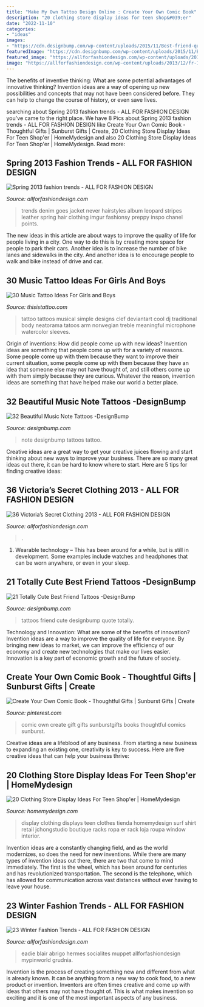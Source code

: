 ```yaml
---
title: "Make My Own Tattoo Design Online : Create Your Own Comic Book"
description: "20 clothing store display ideas for teen shop&#039;er"
date: "2022-11-10"
categories:
- "ideas"
images:
- "https://cdn.designbump.com/wp-content/uploads/2015/11/Best-friend-quote-tattoos.jpg"
featuredImage: "https://cdn.designbump.com/wp-content/uploads/2015/11/Best-friend-quote-tattoos.jpg"
featured_image: "https://allforfashiondesign.com/wp-content/uploads/2013/12/fr-18-570x855.jpg"
image: "https://allforfashiondesign.com/wp-content/uploads/2013/12/fr-18-570x855.jpg"
---
```



The benefits of inventive thinking: What are some potential advantages of innovative thinking?
Invention ideas are a way of opening up new possibilities and concepts that may not have been considered before. They can help to change the course of history, or even save lives.

	

		
searching about Spring 2013 fashion trends - ALL FOR FASHION DESIGN you've came to the right place. We have 8 Pics about Spring 2013 fashion trends - ALL FOR FASHION DESIGN like Create Your Own Comic Book - Thoughtful Gifts | Sunburst Gifts | Create, 20 Clothing Store Display Ideas For Teen Shop&#039;er | HomeMydesign and also 20 Clothing Store Display Ideas For Teen Shop&#039;er | HomeMydesign. Read more:
		
    
## Spring 2013 Fashion Trends - ALL FOR FASHION DESIGN

<img loading=lazy src="https://allforfashiondesign.com/wp-content/uploads/2013/04/fashion-n23.jpg" onerror="this.onerror=null;this.src='https://tse1.mm.bing.net/th?id=OIP._mBjR6lvPLY8n9CjDk0ChAHaLH&amp;pid=15.1';" alt="Spring 2013 fashion trends - ALL FOR FASHION DESIGN">

_Source: allforfashiondesign.com_

>trends denim goes jacket never hairstyles album leopard stripes leather spring hair clothing imgur fashionsy preppy inspo chanel points. 

	

The new ideas in this article are about ways to improve the quality of life for people living in a city. One way to do this is by creating more space for people to park their cars. Another idea is to increase the number of bike lanes and sidewalks in the city. And another idea is to encourage people to walk and bike instead of drive and car.

    
## 30 Music Tattoo Ideas For Girls And Boys

<img loading=lazy src="http://www.thisistattoo.com/wp-content/uploads/2014/07/Music-tattoos023.jpg" onerror="this.onerror=null;this.src='https://tse3.mm.bing.net/th?id=OIP.nPw6sNn6jupZWAiQYx_jMgHaJ3&amp;pid=15.1';" alt="30 Music Tattoo Ideas For Girls and Boys">

_Source: thisistattoo.com_

>tattoo tattoos musical simple designs clef deviantart cool dj traditional body neatorama tatoos arm norwegian treble meaningful microphone watercolor sleeves. 

	

Origin of inventions: How did people come up with new ideas?
Invention ideas are something that people come up with for a variety of reasons. Some people come up with them because they want to improve their current situation, some people come up with them because they have an idea that someone else may not have thought of, and still others come up with them simply because they are curious. Whatever the reason, invention ideas are something that have helped make our world a better place.

    
## 32 Beautiful Music Note Tattoos -DesignBump

<img loading=lazy src="https://cdn.designbump.com/wp-content/uploads/2015/10/music-note-tattoo-ideas31.jpg" onerror="this.onerror=null;this.src='https://tse4.mm.bing.net/th?id=OIP.GhgFEJNX6SlAzj_qzF5LGwHaL7&amp;pid=15.1';" alt="32 Beautiful Music Note Tattoos -DesignBump">

_Source: designbump.com_

>note designbump tattoos tattoo. 

	

Creative ideas are a great way to get your creative juices flowing and start thinking about new ways to improve your business. There are so many great ideas out there, it can be hard to know where to start. Here are 5 tips for finding creative ideas:

    
## 36 Victoria’s Secret Clothing 2013 - ALL FOR FASHION DESIGN

<img loading=lazy src="https://allforfashiondesign.com/wp-content/uploads/2013/08/x-55.jpg" onerror="this.onerror=null;this.src='https://tse4.mm.bing.net/th?id=OIP.mpRKf2K8VeqCzu6FmjvKjAHaJ-&amp;pid=15.1';" alt="36 Victoria’s Secret Clothing 2013 - ALL FOR FASHION DESIGN">

_Source: allforfashiondesign.com_

>. 

	

1. Wearable technology – This has been around for a while, but is still in development. Some examples include watches and headphones that can be worn anywhere, or even in your sleep.

    
## 21 Totally Cute Best Friend Tattoos -DesignBump

<img loading=lazy src="https://cdn.designbump.com/wp-content/uploads/2015/11/Best-friend-quote-tattoos.jpg" onerror="this.onerror=null;this.src='https://tse1.mm.bing.net/th?id=OIP.v_dKjRIQ7w96gBpHNhEHYQHaFV&amp;pid=15.1';" alt="21 Totally Cute Best Friend Tattoos -DesignBump">

_Source: designbump.com_

>tattoos friend cute designbump quote totally. 

	

Technology and Innovation: What are some of the benefits of innovation?
Invention ideas are a way to improve the quality of life for everyone. By bringing new ideas to market, we can improve the efficiency of our economy and create new technologies that make our lives easier. Innovation is a key part of economic growth and the future of society.

    
## Create Your Own Comic Book - Thoughtful Gifts | Sunburst Gifts | Create

<img loading=lazy src="https://i.pinimg.com/736x/a8/c4/40/a8c4403fd2f7041618717cd9581e4a11.jpg" onerror="this.onerror=null;this.src='https://tse1.mm.bing.net/th?id=OIP.0gk1bdITDowFxkIrZ3IOBwHaJ4&amp;pid=15.1';" alt="Create Your Own Comic Book - Thoughtful Gifts | Sunburst Gifts | Create">

_Source: pinterest.com_

>comic own create gift gifts sunburstgifts books thoughtful comics sunburst. 

	

Creative ideas are a lifeblood of any business. From starting a new business to expanding an existing one, creativity is key to success. Here are five creative ideas that can help your business thrive:

    
## 20 Clothing Store Display Ideas For Teen Shop&#039;er | HomeMydesign

<img loading=lazy src="http://homemydesign.com/wp-content/uploads/2019/03/cool-clothing-and-surfboard-store-display-design.jpg" onerror="this.onerror=null;this.src='https://tse3.mm.bing.net/th?id=OIP.lk0_RGjYeRlfm-hOpjiynwHaLH&amp;pid=15.1';" alt="20 Clothing Store Display Ideas For Teen Shop&#039;er | HomeMydesign">

_Source: homemydesign.com_

>display clothing displays teen clothes tienda homemydesign surf shirt retail jchongstudio boutique racks ropa er rack loja roupa window interior. 

	

Invention ideas are a constantly changing field, and as the world modernizes, so does the need for new inventions. While there are many types of invention ideas out there, there are two that come to mind immediately. The first is the wheel, which has been around for centuries and has revolutionized transportation. The second is the telephone, which has allowed for communication across vast distances without ever having to leave your house.

    
## 23 Winter Fashion Trends - ALL FOR FASHION DESIGN

<img loading=lazy src="https://allforfashiondesign.com/wp-content/uploads/2013/12/fr-18-570x855.jpg" onerror="this.onerror=null;this.src='https://tse3.mm.bing.net/th?id=OIP.aaqH3i95aMbXv2bPGh2wEgHaLH&amp;pid=15.1';" alt="23 Winter Fashion Trends - ALL FOR FASHION DESIGN">

_Source: allforfashiondesign.com_

>eadie blair abrigo hermes socialites muppet allforfashiondesign mypinworld grudnia. 

	

Invention is the process of creating something new and different from what is already known. It can be anything from a new way to cook food, to a new product or invention. Inventors are often times creative and come up with ideas that others may not have thought of. This is what makes invention so exciting and it is one of the most important aspects of any business.

